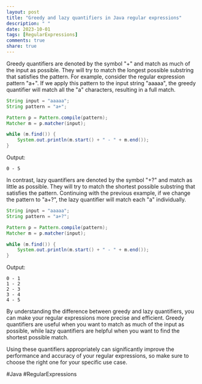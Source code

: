 ```yaml
---
layout: post
title: "Greedy and lazy quantifiers in Java regular expressions"
description: " "
date: 2023-10-01
tags: [RegularExpressions]
comments: true
share: true
---
```


Greedy quantifiers are denoted by the symbol "+" and match as much of the input as possible. They will try to match the longest possible substring that satisfies the pattern. For example, consider the regular expression pattern "a+". If we apply this pattern to the input string "aaaaa", the greedy quantifier will match all the "a" characters, resulting in a full match.

```java
String input = "aaaaa";
String pattern = "a+";

Pattern p = Pattern.compile(pattern);
Matcher m = p.matcher(input);

while (m.find()) {
    System.out.println(m.start() + " - " + m.end());
}
```

Output:
```
0 - 5
```

In contrast, lazy quantifiers are denoted by the symbol "+?" and match as little as possible. They will try to match the shortest possible substring that satisfies the pattern. Continuing with the previous example, if we change the pattern to "a+?", the lazy quantifier will match each "a" individually.

```java
String input = "aaaaa";
String pattern = "a+?";

Pattern p = Pattern.compile(pattern);
Matcher m = p.matcher(input);

while (m.find()) {
    System.out.println(m.start() + " - " + m.end());
}
```

Output:
```
0 - 1
1 - 2
2 - 3
3 - 4
4 - 5
```

By understanding the difference between greedy and lazy quantifiers, you can make your regular expressions more precise and efficient. Greedy quantifiers are useful when you want to match as much of the input as possible, while lazy quantifiers are helpful when you want to find the shortest possible match.

Using these quantifiers appropriately can significantly improve the performance and accuracy of your regular expressions, so make sure to choose the right one for your specific use case.

#Java #RegularExpressions